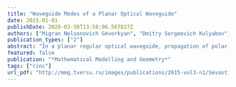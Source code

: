 ```yaml
---
title: "Waveguide Modes of a Planar Optical Waveguide"
date: 2015-01-01
publishDate: 2020-03-30T13:58:06.567827Z
authors: ["Migran Nelsonovich Gevorkyan", "Dmitry Sergeevich Kulyabov", "Konstantin Petrovich Lovetskiy", "Anton Leonidovich Sevastyanov", "Leonid Antonovich Sevastyanov"]
publication_types: ["2"]
abstract: "In a planar regular optical waveguide, propagation of polarized monochromatic electromagnetic radiation obeys a law following from the Maxwell equations. The Maxwell equations in Cartesian coordinates associated with the waveguide geometry can be written as the two independent systems of equations: E x = dH y $β$ dE z ik 0 H y , = $ε$$μ$ − $β$ 2 H y , = ik 0 $ε$E z , $ε$ dx $ε$ dx dE y $β$ dH z ik 0 H x = − E y , = − $ε$$μ$ − $β$ 2 E y , = −ik 0 $μ$H z . $μ$ dx $μ$ dx Each of the systems can be transformed to a second order ODE for the lead- ing component and two other equations for straightforward computation of the complementary electromagnetic field components. In doing so, the boundary con- ditions for Maxwell's equations are reduced to two pairs of boundary conditions for obtained equations. In addition, the asymptotic conditions hold for each class of waveguide modes. Thus, the problem of description of a complete set of modes in a regular planar waveguide is formulated in terms of the eigenvalues problem for the essentially self-adjoint second order differential operator: − d 2 $ψ$ + V (x) $ψ$ = k 2 $ψ$. dx 2 For the operator, we find some results about its spectrum, complete sets of so- lutions, and diagonalization by an isometric isomorphism (generalized Fourier transformation); new basis functions are related to initial ones by simple trans- formation formulas. The eigenvalues problem is equivalently reduced to the two problems (left and right) of the one-dimensional potential scattering theory by projection on the two branches of the continuous spectrum."
featured: false
publication: "*Mathematical Modelling and Geometry*"
tags: ["rinc"]
url_pdf: "http://mmg.tversu.ru/images/publications/2015-vol3-n1/Sevastianov-2015-02-01.pdf http://mmg.tversu.ru/index.php/en/volume-3-no-1"
---
```



